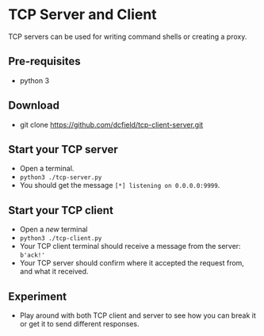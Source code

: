 # TCP Server and Client
TCP servers can be used for writing command shells or creating a proxy.

## Pre-requisites
- python 3

## Download
- git clone https://github.com/dcfield/tcp-client-server.git

## Start your TCP server
- Open a terminal.
- `python3 ./tcp-server.py`
- You should get the message `[*] listening on 0.0.0.0:9999`.

## Start your TCP client
- Open a *new* terminal
- `python3 ./tcp-client.py`
- Your TCP client terminal should receive a message from the server: `b'ack!'`
- Your TCP server should confirm where it accepted the request from, and what it received.

## Experiment
- Play around with both TCP client and server to see how you can break it or get it to send different responses.


